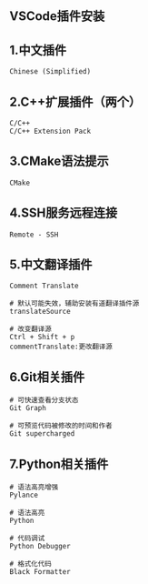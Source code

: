 ## VSCode插件安装



## 1.中文插件

```
Chinese (Simplified)
```

## 2.C++扩展插件（两个）

```
C/C++
C/C++ Extension Pack
```

## 3.CMake语法提示

```
CMake
```

## 4.SSH服务远程连接

```
Remote - SSH
```

## 5.中文翻译插件

```
Comment Translate
```

```
# 默认可能失效，辅助安装有道翻译插件源
translateSource

# 改变翻译源
Ctrl + Shift + p
commentTranslate:更改翻译源
```

## 6.Git相关插件

```
# 可快速查看分支状态
Git Graph 

# 可预览代码被修改的时间和作者
Git supercharged
```

## 7.Python相关插件

```
# 语法高亮增强
Pylance 

# 语法高亮
Python 

# 代码调试
Python Debugger

# 格式化代码
Black Formatter
```

